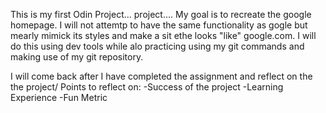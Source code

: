 This is my first Odin Project... project....
My goal is to recreate the google homepage.
I will not attemtp to have the same functionality as gogle but mearly mimick its styles
and make a sit ethe looks "like" google.com.
I will do this using dev tools while alo practicing using my git commands and making use of
my git repository.

I will come back after I have completed the assignment and reflect on the the project/
Points to reflect on:
	-Success of the project
	-Learning Experience
	-Fun Metric